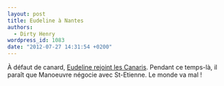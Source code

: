 ```yaml
---
layout: post
title: Eudeline à Nantes
authors:
  - Dirty Henry
wordpress_id: 1083
date: "2012-07-27 14:31:54 +0200"
---
```


À défaut de canard,
[Eudeline rejoint les Canaris](http://www.lequipe.fr/Football/Actualites/Eudeline-a-nantes-off/301215).
Pendant ce temps-là, il paraît que Manoeuvre négocie avec St-Etienne. Le monde
va mal !
